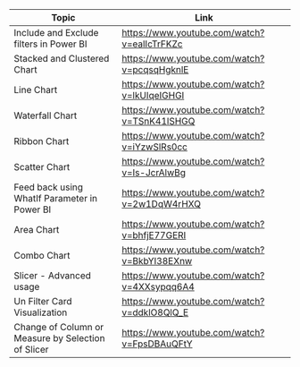 | Topic | Link |
| ----- | ---- |
| Include and Exclude filters in Power BI |	https://www.youtube.com/watch?v=ealIcTrFKZc |
| Stacked and Clustered Chart |	https://www.youtube.com/watch?v=pcqsqHgknlE |
| Line Chart |	https://www.youtube.com/watch?v=lkUIqeIGHGI |
| Waterfall Chart|	https://www.youtube.com/watch?v=TSnK41lSHGQ |
| Ribbon Chart|	https://www.youtube.com/watch?v=iYzwSlRs0cc |
| Scatter Chart|	https://www.youtube.com/watch?v=Is-JcrAlwBg |
| Feed back using WhatIf Parameter in Power BI|	https://www.youtube.com/watch?v=2w1DqW4rHXQ |
| Area Chart|	https://www.youtube.com/watch?v=bhfjE77GERI |
| Combo Chart|	https://www.youtube.com/watch?v=BkbYI38EXnw |
| Slicer - Advanced usage|	https://www.youtube.com/watch?v=4XXsypqq6A4 |
| Un Filter Card Visualization | https://www.youtube.com/watch?v=ddklO8QlQ_E |
| Change of Column or Measure by Selection of Slicer | https://www.youtube.com/watch?v=FpsDBAuQFtY |
